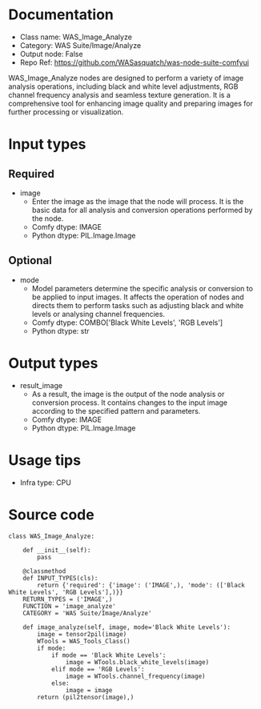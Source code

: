 # Documentation
- Class name: WAS_Image_Analyze
- Category: WAS Suite/Image/Analyze
- Output node: False
- Repo Ref: https://github.com/WASasquatch/was-node-suite-comfyui

WAS_Image_Analyze nodes are designed to perform a variety of image analysis operations, including black and white level adjustments, RGB channel frequency analysis and seamless texture generation. It is a comprehensive tool for enhancing image quality and preparing images for further processing or visualization.

# Input types
## Required
- image
    - Enter the image as the image that the node will process. It is the basic data for all analysis and conversion operations performed by the node.
    - Comfy dtype: IMAGE
    - Python dtype: PIL.Image.Image
## Optional
- mode
    - Model parameters determine the specific analysis or conversion to be applied to input images. It affects the operation of nodes and directs them to perform tasks such as adjusting black and white levels or analysing channel frequencies.
    - Comfy dtype: COMBO['Black White Levels', 'RGB Levels']
    - Python dtype: str

# Output types
- result_image
    - As a result, the image is the output of the node analysis or conversion process. It contains changes to the input image according to the specified pattern and parameters.
    - Comfy dtype: IMAGE
    - Python dtype: PIL.Image.Image

# Usage tips
- Infra type: CPU

# Source code
```
class WAS_Image_Analyze:

    def __init__(self):
        pass

    @classmethod
    def INPUT_TYPES(cls):
        return {'required': {'image': ('IMAGE',), 'mode': (['Black White Levels', 'RGB Levels'],)}}
    RETURN_TYPES = ('IMAGE',)
    FUNCTION = 'image_analyze'
    CATEGORY = 'WAS Suite/Image/Analyze'

    def image_analyze(self, image, mode='Black White Levels'):
        image = tensor2pil(image)
        WTools = WAS_Tools_Class()
        if mode:
            if mode == 'Black White Levels':
                image = WTools.black_white_levels(image)
            elif mode == 'RGB Levels':
                image = WTools.channel_frequency(image)
            else:
                image = image
        return (pil2tensor(image),)
```
